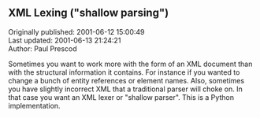 ## XML Lexing ("shallow parsing")  
Originally published: 2001-06-12 15:00:49  
Last updated: 2001-06-13 21:24:21  
Author: Paul Prescod  
  
Sometimes you want to work more with the form of an XML document than with the structural information it contains. For instance if you wanted to change a bunch of entity references or element names. Also, sometimes you have slightly incorrect XML that a traditional parser will choke on. In that case you want an XML lexer or "shallow parser". This is a Python implementation.